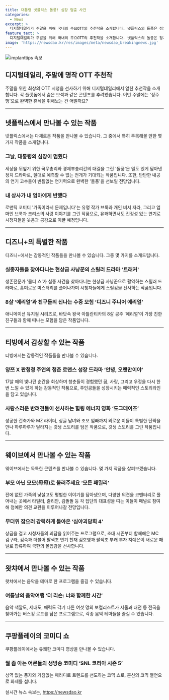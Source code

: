 ```yaml
---
title: 대통령 넷플릭스 돌풍! 심장 멈출 사건
categories:
  - News
excerpt: >
  디지털데일리가 주말을 위해 국내외 주요OTT의 추천작을 소개합니다. 넷플릭스의 돌풍은 정치 도파민을 자극하고, 가족이라서 문제입니다는 로맨틱 코미디의 감동을 선사합니다. 디즈니+의 트래커는 스릴러 작가의 스릴러 드라마, 디즈니 주니어 에리얼은 아이들에게 신나는 모험을 안겨줍니다. 티빙의 안녕, 오랜만이야는 청춘 로맨스, 도그데이즈는 반려견들이 선사하는 힐링을 담고 있습니다. 웨이브의 모든 패밀리와 심야괴담회 4, 왓챠의 더 리슨: 너와 함께한 시간, 쿠팡플레이의 SNL 코리아 시즌 5는 각각 독특한 콘텐츠를 선보입니다.
feature_text: >
  디지털데일리가 주말을 위해 국내외 주요OTT의 추천작을 소개합니다. 넷플릭스의 돌풍은 정치 도파민을 자극하고, 가족이라서 문제입니다는 로맨틱 코미디의 감동을 선사합니다. 디즈니+의 트래커는 스릴러 작가의 스릴러 드라마, 디즈니 주니어 에리얼은 아이들에게 신나는 모험을 안겨줍니다. 티빙의 안녕, 오랜만이야는 청춘 로맨스, 도그데이즈는 반려견들이 선사하는 힐링을 담고 있습니다. 웨이브의 모든 패밀리와 심야괴담회 4, 왓챠의 더 리슨: 너와 함께한 시간, 쿠팡플레이의 SNL 코리아 시즌 5는 각각 독특한 콘텐츠를 선보입니다.
image: 'https://newsdao.kr/res/images/meta/newsdao_breakingnews.jpg'
---
```


<p><img src="https://newsdao.kr/res/images/meta/newsdao_breakingnews.jpg" alt="implanttips 속보" /></p>

<h2 data-ke-size="size26">디지털데일리, 주말에 명작 OTT 추천작</h2>

<p data-ke-size="size16">주말을 위한 최상의 OTT 시청을 선사하기 위해 디지털데일리에서 알찬 추천작을 소개합니다. 각 플랫폼에서 숨은 보석과 같은 콘텐츠를 추려봤습니다. 이번 주말에는 '정주행'으로 완벽한 휴식을 취해보는 건 어떨까요?</p>

<hr>

<h2 data-ke-size="size24">넷플릭스에서 만나볼 수 있는 작품</h2>

<p data-ke-size="size16">넷플릭스에서는 다채로운 작품을 만나볼 수 있습니다. 그 중에서 특히 주목해볼 만한 몇 가지 작품을 소개합니다.</p>

<h3>그날, 대통령의 심장이 멈췄다</h3>

<p data-ke-size="size16">세상을 뒤엎기 위한 국무총리와 경제부총리간의 대결을 그린 '돌풍'은 밀도 있게 담아낸 정치 드라마로, 절대로 예측할 수 없는 전개가 기대되는 작품입니다. 또한, 탄탄한 내공의 연기 고수들이 빈틈없는 연기력으로 완벽한 '돌풍'을 선보일 전망입니다.</p>

<h3>내 상사가 내 엄마에게 반했다</h3>

<p data-ke-size="size16">로맨틱 코미디 '가족이라서 문제입니다'는 유명 작가 브룩과 개인 비서 자라, 그리고 엄마인 브룩과 크리스의 사랑 이야기를 그린 작품으로, 유쾌하면서도 진정성 있는 연기로 시청자들을 웃음과 공감으로 이끌 예정입니다.</p>

<hr>

<h2 data-ke-size="size24">디즈니+의 특별한 작품</h2>

<p data-ke-size="size16">디즈니+에서는 감동적인 작품들을 만나볼 수 있습니다. 그중 몇 가지를 소개드립니다.</p>

<h3>실종자들을 찾아다니는 현상금 사냥꾼의 스릴러 드라마 '트래커'</h3>

<p data-ke-size="size16">생존전문가 '콜터 쇼'가 실종 사건을 찾아다니는 현상금 사냥꾼으로 활약하는 스릴러 드라마로, 흥미로운 미스터리를 풀어나가며 시청자들에게 스릴감을 선사하는 작품입니다.</p>

<h3>8살 ‘에리얼’과 친구들의 신나는 수중 모험 ‘디즈니 주니어 에리얼’</h3>

<p data-ke-size="size16">애니메이션 뮤지컬 시리즈로, 바닷속 왕국 아틀란티카의 8살 공주 '에리얼'이 가장 친한 친구들과 함께 떠나는 모험을 담은 작품입니다.</p>

<hr>

<h2 data-ke-size="size24">티빙에서 감상할 수 있는 작품</h2>

<p data-ke-size="size16">티빙에서는 감동적인 작품들을 만나볼 수 있습니다.</p>

<h3>양쯔 X 판청청 주연의 청춘 로맨스 성장 드라마 ‘안녕, 오랜만이야’</h3>

<p data-ke-size="size16">17살 때의 빛나던 순간을 회상하며 청춘들이 경험했던 꿈, 사랑, 그리고 우정을 다시 한번 느낄 수 있게 하는 감동적인 작품으로, 주인공들을 성장시키는 매력적인 스토리라인을 담고 있습니다.</p>

<h3>사랑스러운 반려견들이 선사하는 힐링 에너지 영화 ‘도그데이즈’</h3>

<p data-ke-size="size16">성공한 건축가와 MZ 라이더, 싱글 남녀와 초보 엄빠까지 외로운 이들이 특별한 단짝을 만나 하루하루가 달라지는 갓생 스토리를 담은 작품으로, 갓생 스토리를 그린 작품입니다.</p>

<hr>

<h2 data-ke-size="size24">웨이브에서 만나볼 수 있는 작품</h2>

<p data-ke-size="size16">웨이브에서는 독특한 콘텐츠를 만나볼 수 있습니다. 몇 가지 작품을 살펴보겠습니다.</p>

<h3>부모 아닌 모모(母母)로 불러주세요 ‘모든 패밀리’</h3>

<p data-ke-size="size16">전에 없던 가족의 낯설고도 평범한 이야기를 담아냈으며, 다양한 의견을 코멘터리로 풀어내는 곳에서 타일러, 줄리안, 김똘똘 등 각 집단의 대표성을 띠는 이들이 패널로 참여해 첨예한 의견 교환을 이루어나갈 전망입니다.</p>

<h3>무더위 잡으러 강력하게 돌아온 ‘심야괴담회 4’</h3>

<p data-ke-size="size16">상금을 걸고 시청자들의 괴담을 읽어주는 프로그램으로, 초대 시즌부터 함께해온 MC 김구라, 김숙과 더불어 팔색조 연기 천재 김호영과 팔색조 부캐 부자 지예은이 새로운 패널로 합류하여 극한의 몰입감을 선사합니다.</p>

<hr>

<h2 data-ke-size="size24">왓챠에서 만나볼 수 있는 작품</h2>

<p data-ke-size="size16">왓챠에서는 음악을 테마로 한 프로그램을 즐길 수 있습니다.</p>

<h3>여름날의 음악여행 ‘더 리슨: 너와 함께한 시간’</h3>

<p data-ke-size="size16">음악 색깔도, 세대도, 매력도 각기 다른 여섯 명의 보컬리스트가 서울과 대전 등 전국을 찾아가는 버스킹 로드를 담은 프로그램으로, 각종 음악 테마들을 즐길 수 있습니다.</p>

<hr>

<h2 data-ke-size="size24">쿠팡플레이의 코미디 쇼</h2>

<p data-ke-size="size16">쿠팡플레이에서는 유쾌한 코미디 영상을 만나볼 수 있습니다.</p>

<h3>뭘 좀 아는 어른들의 생방송 코미디 ‘SNL 코리아 시즌 5’</h3>

<p data-ke-size="size16">성역 없는 풍자와 거침없는 패러디로 트렌드를 선도하는 코믹 쇼로, 혼신의 코믹 열연으로 화제를 섭니다.</p>
실시간 뉴스 속보는, <a href="https://newsdao.kr" rel="dofollow">https://newsdao.kr</a>


